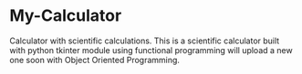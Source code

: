 # My-Calculator
Calculator with scientific calculations.
This is a scientific calculator built with python tkinter module using functional programming will upload a new one soon with Object Oriented Programming.
